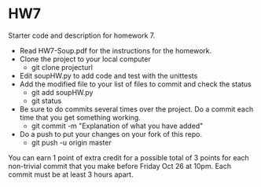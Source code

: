 # HW7
Starter code and description for homework 7.

- Read HW7-Soup.pdf for the instructions for the homework.
- Clone the project to your local computer 
  - git clone projecturl
- Edit soupHW.py to add code and test with the unittests
- Add the modified file to your list of files to commit and check the status
  - git add soupHW.py
  - git status  
- Be sure to do commits several times over the project. Do a commit each time that you get something working.
  - git commit -m "Explanation of what you have added"
- Do a push to put your changes on your fork of this repo.
  - git push -u origin master

You can earn 1 point of extra credit for a possible total of 3 points for each non-trivial commit that you make before Friday Oct 26 at 10pm. Each commit must be at least 3 hours apart.  
